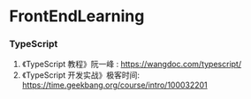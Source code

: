 # FrontEndLearning

### TypeScript

1. 《TypeScript 教程》阮一峰 : https://wangdoc.com/typescript/
2. 《TypeScript 开发实战》极客时间: https://time.geekbang.org/course/intro/100032201
